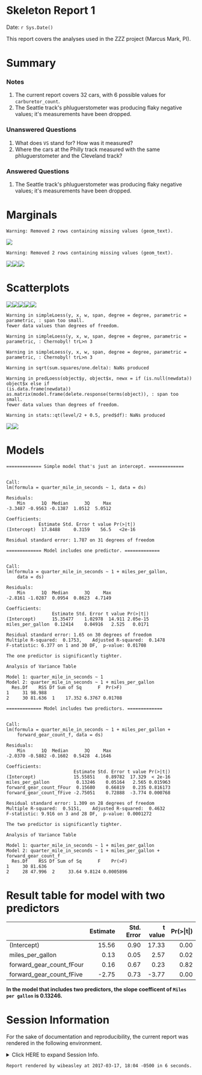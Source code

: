 # Skeleton Report 1
Date: `r Sys.Date()`  

This report covers the analyses used in the ZZZ project (Marcus Mark, PI).

<!--  Set the working directory to the repository's base directory; this assumes the report is nested inside of two directories.-->


<!-- Set the report-wide options, and point to the external code file. -->


<!-- Load 'sourced' R files.  Suppress the output when loading sources. --> 


<!-- Load packages, or at least verify they're available on the local machine.  Suppress the output when loading packages. --> 


<!-- Load any global functions and variables declared in the R file.  Suppress the output. --> 


<!-- Declare any global functions specific to a Rmd output.  Suppress the output. --> 


<!-- Load the datasets.   -->


<!-- Tweak the datasets.   -->


# Summary

### Notes 
1. The current report covers 32 cars, with 6 possible values for `carburetor_count`.
1. The Seattle track's phluguerstometer was producing flaky negative values; it's measurements have been dropped.

### Unanswered Questions
1. What does `VS` stand for?  How was it measured?
1. Where the cars at the Philly track measured with the same phluguerstometer and the Cleveland track?
 
### Answered Questions
1. The Seattle track's phluguerstometer was producing flaky negative values; it's measurements have been dropped.

# Marginals

```
Warning: Removed 2 rows containing missing values (geom_text).
```

![](figure-png/marginals-1.png)<!-- -->

```
Warning: Removed 2 rows containing missing values (geom_text).
```

![](figure-png/marginals-2.png)<!-- -->![](figure-png/marginals-3.png)<!-- -->![](figure-png/marginals-4.png)<!-- -->

# Scatterplots
![](figure-png/scatterplots-1.png)<!-- -->![](figure-png/scatterplots-2.png)<!-- -->![](figure-png/scatterplots-3.png)<!-- -->![](figure-png/scatterplots-4.png)<!-- -->![](figure-png/scatterplots-5.png)<!-- -->

```
Warning in simpleLoess(y, x, w, span, degree = degree, parametric = parametric, : span too small.
fewer data values than degrees of freedom.
```

```
Warning in simpleLoess(y, x, w, span, degree = degree, parametric = parametric, : Chernobyl! trL>n 3

Warning in simpleLoess(y, x, w, span, degree = degree, parametric = parametric, : Chernobyl! trL>n 3
```

```
Warning in sqrt(sum.squares/one.delta): NaNs produced
```

```
Warning in predLoess(object$y, object$x, newx = if (is.null(newdata)) object$x else if
(is.data.frame(newdata)) as.matrix(model.frame(delete.response(terms(object)), : span too small.
fewer data values than degrees of freedom.
```

```
Warning in stats::qt(level/2 + 0.5, pred$df): NaNs produced
```

![](figure-png/scatterplots-6.png)<!-- -->![](figure-png/scatterplots-7.png)<!-- -->

# Models

```
============= Simple model that's just an intercept. =============
```

```

Call:
lm(formula = quarter_mile_in_seconds ~ 1, data = ds)

Residuals:
    Min      1Q  Median      3Q     Max 
-3.3487 -0.9563 -0.1387  1.0512  5.0512 

Coefficients:
            Estimate Std. Error t value Pr(>|t|)
(Intercept)  17.8488     0.3159    56.5   <2e-16

Residual standard error: 1.787 on 31 degrees of freedom
```

```
============= Model includes one predictor. =============
```

```

Call:
lm(formula = quarter_mile_in_seconds ~ 1 + miles_per_gallon, 
    data = ds)

Residuals:
    Min      1Q  Median      3Q     Max 
-2.8161 -1.0287  0.0954  0.8623  4.7149 

Coefficients:
                 Estimate Std. Error t value Pr(>|t|)
(Intercept)      15.35477    1.02978  14.911 2.05e-15
miles_per_gallon  0.12414    0.04916   2.525   0.0171

Residual standard error: 1.65 on 30 degrees of freedom
Multiple R-squared:  0.1753,	Adjusted R-squared:  0.1478 
F-statistic: 6.377 on 1 and 30 DF,  p-value: 0.01708
```

```
The one predictor is significantly tighter.
```

```
Analysis of Variance Table

Model 1: quarter_mile_in_seconds ~ 1
Model 2: quarter_mile_in_seconds ~ 1 + miles_per_gallon
  Res.Df    RSS Df Sum of Sq      F  Pr(>F)
1     31 98.988                            
2     30 81.636  1    17.352 6.3767 0.01708
```

```
============= Model includes two predictors. =============
```

```

Call:
lm(formula = quarter_mile_in_seconds ~ 1 + miles_per_gallon + 
    forward_gear_count_f, data = ds)

Residuals:
    Min      1Q  Median      3Q     Max 
-2.0370 -0.5882 -0.1602  0.5428  4.1646 

Coefficients:
                         Estimate Std. Error t value Pr(>|t|)
(Intercept)              15.55851    0.89782  17.329  < 2e-16
miles_per_gallon          0.13246    0.05164   2.565 0.015963
forward_gear_count_fFour  0.15680    0.66819   0.235 0.816173
forward_gear_count_fFive -2.75051    0.72888  -3.774 0.000768

Residual standard error: 1.309 on 28 degrees of freedom
Multiple R-squared:  0.5151,	Adjusted R-squared:  0.4632 
F-statistic: 9.916 on 3 and 28 DF,  p-value: 0.0001272
```

```
The two predictor is significantly tighter.
```

```
Analysis of Variance Table

Model 1: quarter_mile_in_seconds ~ 1 + miles_per_gallon
Model 2: quarter_mile_in_seconds ~ 1 + miles_per_gallon + forward_gear_count_f
  Res.Df    RSS Df Sum of Sq      F    Pr(>F)
1     30 81.636                              
2     28 47.996  2     33.64 9.8124 0.0005896
```

# Result table for model with two predictors

|                         | Estimate| Std. Error| t value| Pr(>&#124;t&#124;)|
|:------------------------|--------:|----------:|-------:|------------------:|
|(Intercept)              |    15.56|       0.90|   17.33|               0.00|
|miles_per_gallon         |     0.13|       0.05|    2.57|               0.02|
|forward_gear_count_fFour |     0.16|       0.67|    0.23|               0.82|
|forward_gear_count_fFive |    -2.75|       0.73|   -3.77|               0.00|

**In the model that includes two predictors, the slope coefficent of `Miles per gallon` is 0.13246.**


# Session Information
For the sake of documentation and reproducibility, the current report was rendered in the following environment.

<details>
  <summary>Click HERE to expand Session Info. <span class="glyphicon glyphicon-plus-sign"></span></summary>

```
Session info ---------------------------------------------------------------------------------------
```

```
 setting  value                       
 version  R version 3.3.1 (2016-06-21)
 system   x86_64, linux-gnu           
 ui       X11                         
 language en_US                       
 collate  en_US.UTF-8                 
 tz       America/Chicago             
 date     2017-03-17                  
```

```
Packages -------------------------------------------------------------------------------------------
```

```
 package      * version    date       source                       
 assertthat     0.1        2013-12-06 CRAN (R 3.3.0)               
 backports      1.0.5      2017-01-18 CRAN (R 3.3.1)               
 bindr          0.1        2016-11-13 cran (@0.1)                  
 bindrcpp     * 0.1        2016-12-11 cran (@0.1)                  
 colorspace     1.3-2      2016-12-14 CRAN (R 3.3.1)               
 DBI            0.6        2017-03-09 CRAN (R 3.3.1)               
 devtools       1.12.0     2016-06-24 CRAN (R 3.3.1)               
 digest         0.6.12     2017-01-27 CRAN (R 3.3.1)               
 dplyr          0.5.0.9000 2017-02-24 Github (hadley/dplyr@8bf5a99)
 evaluate       0.10       2016-10-11 CRAN (R 3.3.1)               
 ggplot2      * 2.2.1      2016-12-30 CRAN (R 3.3.1)               
 gtable         0.2.0      2016-02-26 CRAN (R 3.3.0)               
 highr          0.6        2016-05-09 CRAN (R 3.3.0)               
 htmltools      0.3.5      2016-03-21 CRAN (R 3.3.0)               
 knitr        * 1.15.1     2016-11-22 CRAN (R 3.3.1)               
 labeling       0.3        2014-08-23 CRAN (R 3.3.0)               
 lazyeval       0.2.0      2016-06-12 CRAN (R 3.3.0)               
 magrittr     * 1.5        2014-11-22 CRAN (R 3.3.0)               
 memoise        1.0.0      2016-01-29 CRAN (R 3.3.0)               
 munsell        0.4.3      2016-02-13 CRAN (R 3.3.0)               
 plyr           1.8.4      2016-06-08 CRAN (R 3.3.0)               
 R6             2.2.0      2016-10-05 CRAN (R 3.3.1)               
 RColorBrewer   1.1-2      2014-12-07 CRAN (R 3.3.0)               
 Rcpp           0.12.9     2017-01-14 CRAN (R 3.3.1)               
 readr          1.0.0      2016-08-03 CRAN (R 3.3.1)               
 rmarkdown      1.3        2016-12-21 CRAN (R 3.3.1)               
 rprojroot      1.2        2017-01-16 CRAN (R 3.3.1)               
 scales         0.4.1      2016-11-09 CRAN (R 3.3.1)               
 stringi        1.1.2      2016-10-01 CRAN (R 3.3.1)               
 stringr        1.2.0      2017-02-18 CRAN (R 3.3.1)               
 tibble         1.2        2016-08-26 CRAN (R 3.3.1)               
 withr          1.0.2      2016-06-20 CRAN (R 3.3.0)               
 yaml           2.1.14     2016-11-12 CRAN (R 3.3.1)               
```
</details>


```
Report rendered by wibeasley at 2017-03-17, 18:04 -0500 in 6 seconds.
```
